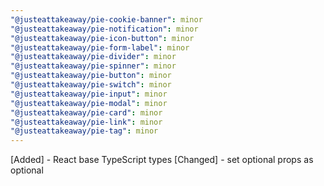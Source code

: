 ```yaml
---
"@justeattakeaway/pie-cookie-banner": minor
"@justeattakeaway/pie-notification": minor
"@justeattakeaway/pie-icon-button": minor
"@justeattakeaway/pie-form-label": minor
"@justeattakeaway/pie-divider": minor
"@justeattakeaway/pie-spinner": minor
"@justeattakeaway/pie-button": minor
"@justeattakeaway/pie-switch": minor
"@justeattakeaway/pie-input": minor
"@justeattakeaway/pie-modal": minor
"@justeattakeaway/pie-card": minor
"@justeattakeaway/pie-link": minor
"@justeattakeaway/pie-tag": minor
---
```


[Added] - React base TypeScript types
[Changed] - set optional props as optional
